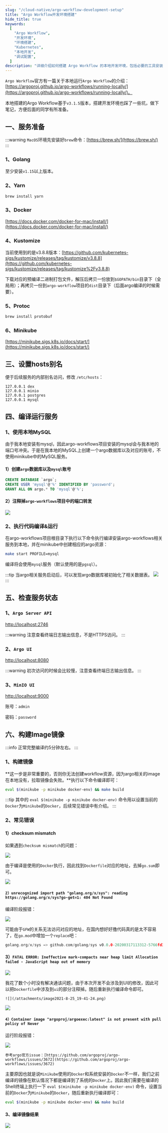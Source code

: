 ```yaml
---
slug: "/cloud-native/argo-workflow-development-setup"
title: "Argo Workflow开发环境搭建"
hide_title: true
keywords:
  [
    "Argo Workflow",
    "开发环境",
    "环境搭建",
    "Kubernetes",
    "本地开发",
    "调试配置",
  ]
description: "详细介绍如何搭建 Argo Workflow 的本地开发环境，包括必要的工具安装、配置步骤和开发调试指南"
---
```




`Argo Workflow`官方有一篇关于本地运行`Argo Workflow`的介绍：[https://argoproj.github.io/argo-workflows/running-locally/](https://argoproj.github.io/argo-workflows/running-locally/)。

本地搭建的Argo Workflow基于`v3.1.5`版本，搭建开发环境也踩了一些坑，做下笔记，方便后面的同学有所准备。

## 一、服务准备


:::warning
`MacOS`环境先安装好`brew`命令：[https://brew.sh/](https://brew.sh/)
:::

### 1、Golang

至少安装`v1.15`以上版本。

### 2、Yarn

```bash
brew install yarn
```

### 3、Docker

[https://docs.docker.com/docker-for-mac/install/](https://docs.docker.com/docker-for-mac/install/)

### 4、Kustomize

当前使用到的是v3.8.8版本：[https://github.com/kubernetes-sigs/kustomize/releases/tag/kustomize/v3.8.8](https://github.com/kubernetes-sigs/kustomize/releases/tag/kustomize%2Fv3.8.8)

下载对应的预编译二进制打包文件，解压后拷贝一份放到`$GOPATH/bin`目录下（全局用）；再拷贝一份到`argo-workflow`项目的`dist`目录下（后面argo编译的时候需要）。

### 5、Protoc

```bash
brew install protobuf
```

### 6、Minikube

[https://minikube.sigs.k8s.io/docs/start/](https://minikube.sigs.k8s.io/docs/start/)

## 三、设置hosts别名

便于后续服务的内部别名访问，修改 `/etc/hosts`：

```text
127.0.0.1 dex
127.0.0.1 minio
127.0.0.1 postgres
127.0.0.1 mysql
```

## 四、编译运行服务

### 1、使用本地MySQL

由于我本地安装有mysql，因此argo-workflows项目安装的mysql会与我本地的端口号冲突。于是在我本地的MySQL上创建一个argo数据库以及对应的账号，不使用minikube中的MySQL服务。

#### 1）创建`argo`数据库以及`mysql`账号

```sql
CREATE DATABASE `argo`;
CREATE USER 'mysql'@'%' IDENTIFIED BY 'password';
GRANT ALL ON argo.* TO 'mysql'@'%';
```

#### 2）注释掉`argo-workflows`项目中的端口转发

![](/attachments/image2021-8-9_16-34-51.png)

### 2、执行代码编译&运行

在argo-workflows项目根目录下执行以下命令执行编译安装argo-workflows相关服务到本地，并在minikube中创建相应的argo资源：

```bash
make start PROFILE=mysql
```

编译将会使用`mysql`服务（默认使用的是`pgsql`）。

:::tip
当argo相关服务启动后，可以发现argo数据库被初始化了相关数据表。
![](/attachments/image2021-8-9_16-36-46.png)
:::

## 五、检查服务状态

### 1、`Argo Server API`

[http://localhost:2746](http://localhost:2746)

:::warning
注意查看终端日志输出信息，不是HTTPS访问。
:::

### 2、`Argo UI`

[http://localhost:8080](http://localhost:8080)

:::warning
初次访问的时候会比较慢，注意查看终端日志输出信息。
:::

### 3、`MinIO UI`

[http://localhost:9000](http://localhost:9000) 

账号：`admin`

密码：`password`

## 六、构建Image镜像

:::info
正常完整编译约5分钟左右。
:::

### 1、构建镜像

**这一步是非常重要的，否则你无法创建workflow资源，因为argo相关的image在本地没有，拉取镜像会失败。**执行以下命令编译即可：

```bash
eval $(minikube -p minikube docker-env) && make build
```

:::tip
其中的 `eval $(minikube -p minikube docker-env)` 命令用以设置当前的`Docker`为`Minikube`的`Docker`，后续常见错误中有介绍。
:::

### 2、常见错误

#### 1）checksum mismatch

如果遇到`checksum mismatch`的问题：

![](/attachments/image2021-8-9_11-43-11.png)

由于编译是使用的`Docker`执行，因此找到`Dockerfile`对应的地址，去掉`go.sum`即可。

![](/attachments/image2021-8-23_16-53-20.png)

#### `2）unrecognized import path "golang.org/x/sys": reading https://golang.org/x/sys?go-get=1: 404 Not Found`

编译阶段报错：

![](/attachments/image2021-8-23_15-48-23.png)

可能由于`GFW`的关系无法访问对应的地址，在国内想好好撸代码真的是太不容易了，在`go.mod`中增加一个`replace`吧：

```go
golang.org/x/sys => github.com/golang/sys v0.0.0-20200317113312-5766fd39f98d
```

#### 3）`FATAL ERROR: Ineffective mark-compacts near heap limit Allocation failed - JavaScript heap out of memory`

![](/attachments/image2021-8-9_14-31-29.png)

我花了数个小时没有解决通该问题，由于本次开发不会涉及到UI的修改，因此可以把`Dockerfile`中涉及到`ui`的部分注释掉。随后重新执行编译命令即可。

`![](/attachments/image2021-8-25_19-41-24.png)  `

![](/attachments/image2021-8-25_19-41-14.png)

#### `4）Container image "argoproj/argoexec:latest" is not present with pull policy of Never`

运行阶段报错：

![](/attachments/image2021-8-9_15-43-55.png)

`参考argo官方issue：[https://github.com/argoproj/argo-workflows/issues/3672](https://github.com/argoproj/argo-workflows/issues/3672)`

主要原因也就是说`Minikube`使用的`Docker`和系统安装的`Docker`不一样，我们之前编译的镜像在默认情况下都是编译到了系统的`Docker`上。因此我们需要在编译的Shell终端上执行一下 `eval $(minikube -p minikube docker-env)` 命令，设置当前的`Docker`为`Minikube`的`Docker`，随后重新执行编译即可：

```bash
eval $(minikube -p minikube docker-env) && make build
```

#### 3、编译镜像结果

![](/attachments/image2021-8-9_15-9-35.png)